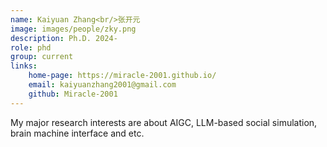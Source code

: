 ```yaml
---
name: Kaiyuan Zhang<br/>张开元
image: images/people/zky.png
description: Ph.D. 2024-  
role: phd
group: current
links:  
    home-page: https://miracle-2001.github.io/
    email: kaiyuanzhang2001@gmail.com
    github: Miracle-2001
---
```


My major research interests are about AIGC, LLM-based social simulation, brain machine interface and etc.
